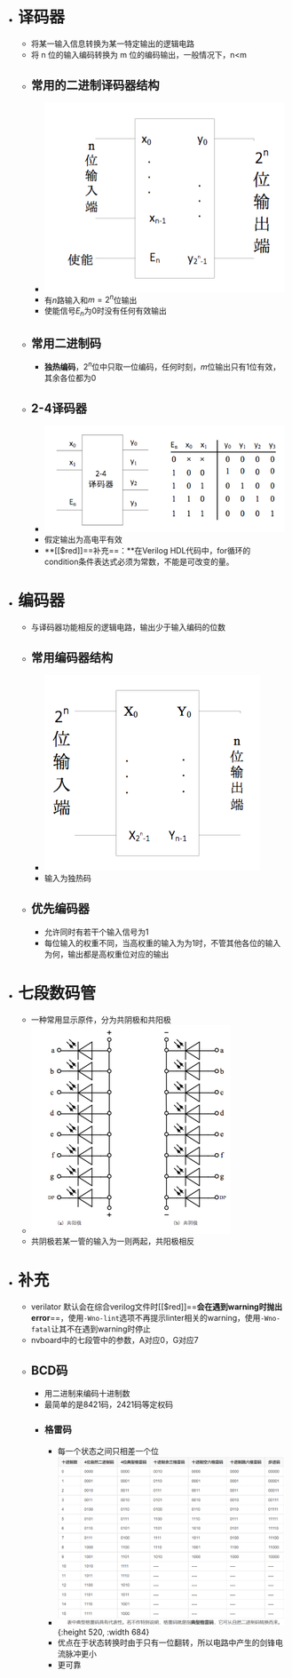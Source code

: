 - # 译码器
	- 将某一输入信息转换为某一特定输出的逻辑电路
	- 将 n 位的输入编码转换为 m 位的编码输出，一般情况下，n<m
	- ## 常用的二进制译码器结构
		- ![image.png](../assets/image_1664204750397_0.png)
		- 有$n$路输入和$m=2^n$位输出
		- 使能信号$E_n$为0时没有任何有效输出
	- ## 常用二进制码
		- **独热编码**，$2^n$位中只取一位编码，任何时刻，$m$位输出只有1位有效，其余各位都为0
	- ## 2-4译码器
		- ![image.png](../assets/image_1664205009424_0.png)
		- 假定输出为高电平有效
		- **[[$red]]==补充==：**在Verilog HDL代码中，for循环的condition条件表达式必须为常数，不能是可改变的量。
- # 编码器
	- 与译码器功能相反的逻辑电路，输出少于输入编码的位数
	- ## 常用编码器结构
		- ![image.png](../assets/image_1664209664006_0.png)
		- 输入为独热码
	- ## 优先编码器
		- 允许同时有若干个输入信号为1
		- 每位输入的权重不同，当高权重的输入为为1时，不管其他各位的输入为何，输出都是高权重位对应的输出
- # 七段数码管
	- 一种常用显示原件，分为共阴极和共阳极
	- ![image.png](../assets/image_1664256981119_0.png)
	- 共阴极若某一管的输入为一则两起，共阳极相反
- # 补充
	- verilator 默认会在综合verilog文件时[[$red]]==**会在遇到warning时抛出error**==，使用``-Wno-lint``选项不再提示linter相关的warning，使用``-Wno-fatal``让其不在遇到warning时停止
	- nvboard中的七段管中的参数，A对应0，G对应7
	- ## BCD码
		- 用二进制来编码十进制数
		- 最简单的是8421码，2421码等定权码
		- ### 格雷码
			- 每一个状态之间只相差一个位
			- ![image.png](../assets/image_1664267956086_0.png){:height 520, :width 684}
			- 优点在于状态转换时由于只有一位翻转，所以电路中产生的剑锋电流脉冲更小
			- 更可靠